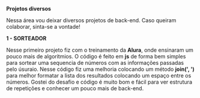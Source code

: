 **Projetos diversos**

Nessa área vou deixar diversos projetos de back-end. Caso queiram colaborar, sinta-se a vontade!

**1 - SORTEADOR**

Nesse primeiro projeto fiz com o treinamento da **Alura**, onde ensinaram um pouco mais de algoritmios. O código é feito em **js** de forma bem simples para sortear uma sequencia de números com as informações passadas pelo úsuraio. Nesse código fiz uma melhoria colocando um método **join(', ')** para melhor formatar a lista dos resultados colocando um espaço entre os números.
Gostei do desafio e código é muito bom e fácil para ver estrutura de repetições e conhecer um pouco mais de back-end.
